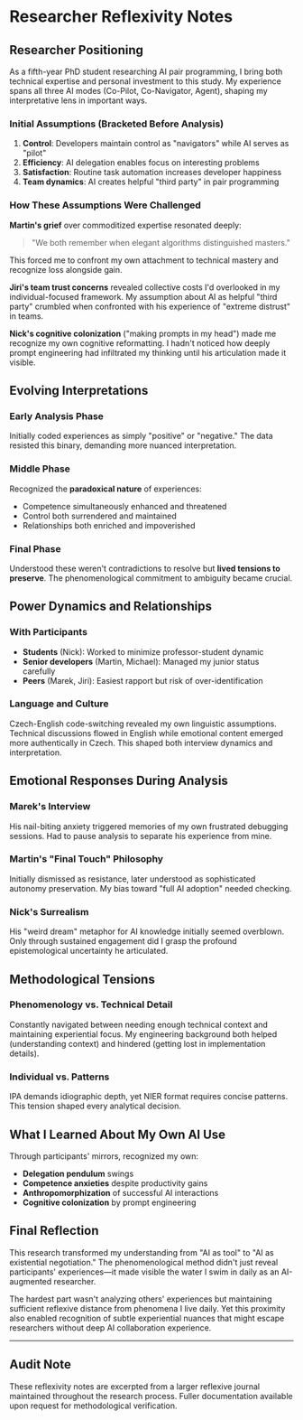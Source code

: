 # Researcher Reflexivity Notes

## Researcher Positioning

As a fifth-year PhD student researching AI pair programming, I bring both technical expertise and personal investment to this study. My experience spans all three AI modes (Co-Pilot, Co-Navigator, Agent), shaping my interpretative lens in important ways.

### Initial Assumptions (Bracketed Before Analysis)
1. **Control**: Developers maintain control as "navigators" while AI serves as "pilot"
2. **Efficiency**: AI delegation enables focus on interesting problems
3. **Satisfaction**: Routine task automation increases developer happiness
4. **Team dynamics**: AI creates helpful "third party" in pair programming

### How These Assumptions Were Challenged

**Martin's grief** over commoditized expertise resonated deeply: 
> "We both remember when elegant algorithms distinguished masters."

This forced me to confront my own attachment to technical mastery and recognize loss alongside gain.

**Jiri's team trust concerns** revealed collective costs I'd overlooked in my individual-focused framework. My assumption about AI as helpful "third party" crumbled when confronted with his experience of "extreme distrust" in teams.

**Nick's cognitive colonization** ("making prompts in my head") made me recognize my own cognitive reformatting. I hadn't noticed how deeply prompt engineering had infiltrated my thinking until his articulation made it visible.

## Evolving Interpretations

### Early Analysis Phase
Initially coded experiences as simply "positive" or "negative." The data resisted this binary, demanding more nuanced interpretation.

### Middle Phase
Recognized the **paradoxical nature** of experiences:
- Competence simultaneously enhanced and threatened  
- Control both surrendered and maintained
- Relationships both enriched and impoverished

### Final Phase
Understood these weren't contradictions to resolve but **lived tensions to preserve**. The phenomenological commitment to ambiguity became crucial.

## Power Dynamics and Relationships

### With Participants
- **Students** (Nick): Worked to minimize professor-student dynamic
- **Senior developers** (Martin, Michael): Managed my junior status carefully
- **Peers** (Marek, Jiri): Easiest rapport but risk of over-identification

### Language and Culture
Czech-English code-switching revealed my own linguistic assumptions. Technical discussions flowed in English while emotional content emerged more authentically in Czech. This shaped both interview dynamics and interpretation.

## Emotional Responses During Analysis

### Marek's Interview
His nail-biting anxiety triggered memories of my own frustrated debugging sessions. Had to pause analysis to separate his experience from mine.

### Martin's "Final Touch" Philosophy  
Initially dismissed as resistance, later understood as sophisticated autonomy preservation. My bias toward "full AI adoption" needed checking.

### Nick's Surrealism
His "weird dream" metaphor for AI knowledge initially seemed overblown. Only through sustained engagement did I grasp the profound epistemological uncertainty he articulated.

## Methodological Tensions

### Phenomenology vs. Technical Detail
Constantly navigated between needing enough technical context and maintaining experiential focus. My engineering background both helped (understanding context) and hindered (getting lost in implementation details).

### Individual vs. Patterns
IPA demands idiographic depth, yet NIER format requires concise patterns. This tension shaped every analytical decision.

## What I Learned About My Own AI Use

Through participants' mirrors, recognized my own:
- **Delegation pendulum** swings
- **Competence anxieties** despite productivity gains  
- **Anthropomorphization** of successful AI interactions
- **Cognitive colonization** by prompt engineering

## Final Reflection

This research transformed my understanding from "AI as tool" to "AI as existential negotiation." The phenomenological method didn't just reveal participants' experiences—it made visible the water I swim in daily as an AI-augmented researcher.

The hardest part wasn't analyzing others' experiences but maintaining sufficient reflexive distance from phenomena I live daily. Yet this proximity also enabled recognition of subtle experiential nuances that might escape researchers without deep AI collaboration experience.

---

## Audit Note
These reflexivity notes are excerpted from a larger reflexive journal maintained throughout the research process. Fuller documentation available upon request for methodological verification.